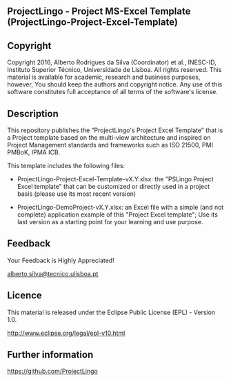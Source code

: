 ## ProjectLingo - Project MS-Excel Template (ProjectLingo-Project-Excel-Template)

Copyright
--------------------------------------------------------------------------------------
Copyright  2016, Alberto Rodrigues da Silva (Coordinator) et al., INESC-ID, Instituto Superior Técnico, Universidade de Lisboa. All rights reserved. 
This material is available for academic, research and business purposes, however, You should keep the authors and copyright notice. Any use of this software constitutes full acceptance of all terms of the software's license.

Description
--------------------------------------------------------------------------------------
This repository publishes the “ProjectLingo's Project Excel Template” that is a Project  template based on the multi-view architecture and inspired on Project Management standards and frameworks such as ISO 21500, PMI PMBoK, IPMA ICB.

This template includes the following files:

- ProjectLingo-Project-Excel-Template-vX.Y.xlsx: the "PSLingo Project Excel template" that can be customized or directly used in a project basis (please use its most recent version)

- ProjectLingo-DemoProject-vX.Y.xlsx: an Excel file with a simple (and not complete) application example of this "Project Excel template"; Use its last version as a starting point for your learning and use purpose.

Feedback
--------------------------------------------------------------------------------------
Your Feedback is Highly Appreciated!

alberto.silva@tecnico.ulisboa.pt

Licence
--------------------------------------------------------------------------------------
This material is released under the Eclipse Public License (EPL) - Version 1.0.

http://www.eclipse.org/legal/epl-v10.html 


Further information
--------------------------------------------------------------------------------------
https://github.com/ProjectLingo 
